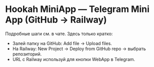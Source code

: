 # Hookah MiniApp — Telegram Mini App (GitHub → Railway)

Подробные шаги см. в чате. Здесь только кратко:

- Залей папку на GitHub: Add file → Upload files.
- На Railway: New Project → Deploy from GitHub repo → выбрать репозиторий.
- URL с Railway используй для кнопки WebApp в Telegram.
